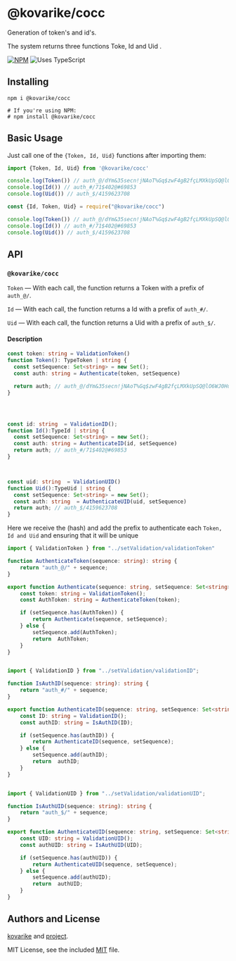 



# @kovarike/cocc
Generation of token's and id's.

The system returns three functions Toke, Id and Uid . 


[![NPM](https://img.shields.io/npm/v/@kovarike/cocc.svg?logo=npm)](https://www.npmjs.com/package/@kovarike/cocc)
![Uses TypeScript](https://img.shields.io/badge/Uses-Typescript-294E80.svg)

## Installing

```shell
npm i @kovarike/cocc

# If you're using NPM:
# npm install @kovarike/cocc
```

## Basic Usage

Just call one of the `{Token, Id, Uid}` functions after importing them:

```typescript
import {Token, Id, Uid} from '@kovarike/cocc'

console.log(Token()) // auth_@/dYm&35secn!jNAoT%Gq$zwF4gB2fçLMXkUpSQ@lO6WJ0Hu?ZaiVDKItv81bP7y*x/#9EhC
console.log(Id()) // auth_#/71$402@#69853 
console.log(Uid()) // auth_$/4159623708 
```


```javascript
const {Id, Token, Uid} = require("@kovarike/cocc")

console.log(Token()) // auth_@/dYm&35secn!jNAoT%Gq$zwF4gB2fçLMXkUpSQ@lO6WJ0Hu?ZaiVDKItv81bP7y*x/#9EhC
console.log(Id()) // auth_#/71$402@#69853 
console.log(Uid()) // auth_$/4159623708 
```
## API

### `@kovarike/cocc`

`Token` — With each call, the function returns a Token with a prefix of `auth_@/`.

`Id` — With each call, the function returns a Id with a prefix of `auth_#/`.

`Uid` — With each call, the function returns a Uid with a prefix of `auth_$/`.

#### Description

```typescript
const token: string = ValidationToken()
function Token(): TypeToken | string {
  const setSequence: Set<string> = new Set();
  const auth: string = Authenticate(token, setSequence)

  return auth; // auth_@/dYm&35secn!jNAoT%Gq$zwF4gB2fçLMXkUpSQ@lO6WJ0Hu?ZaiVDKItv81bP7y*x/#9EhC
}




const id: string  = ValidationID();
function Id():TypeId | string {
  const setSequence: Set<string> = new Set();
  const auth: string = AuthenticateID(id, setSequence)
  return auth; // auth_#/71$402@#69853 
}



const uid: string  = ValidationUID()
function Uid():TypeUid | string {
  const setSequence: Set<string> = new Set();
  const auth: string  = AuthenticateUID(uid, setSequence)
  return auth; // auth_$/4159623708 
}

```

Here we receive the (hash) and add the prefix to authenticate each `Token, Id and Uid` and ensuring that it will be unique

```typescript
import { ValidationToken } from "../setValidation/validationToken"

function AuthenticateToken(sequence: string): string {
    return "auth_@/" + sequence; 
}

export function Authenticate(sequence: string, setSequence: Set<string>): string {
    const token: string = ValidationToken();
    const AuthToken: string = AuthenticateToken(token);

    if (setSequence.has(AuthToken)) {
        return Authenticate(sequence, setSequence);
    } else {
        setSequence.add(AuthToken);
        return  AuthToken;
    }
}


import { ValidationID } from "../setValidation/validationID";

function IsAuthID(sequence: string): string {
    return "auth_#/" + sequence; 
}

export function AuthenticateID(sequence: string, setSequence: Set<string>): string {
    const ID: string = ValidationID();
    const authID: string = IsAuthID(ID);

    if (setSequence.has(authID)) {
        return AuthenticateID(sequence, setSequence);
    } else {
        setSequence.add(authID);
        return  authID;
    }
}


import { ValidationUID } from "../setValidation/validationUID";

function IsAuthUID(sequence: string): string {
    return "auth_$/" + sequence; 
}

export function AuthenticateUID(sequence: string, setSequence: Set<string>): string {
    const UID: string = ValidationUID();
    const authUID: string = IsAuthUID(UID);

    if (setSequence.has(authUID)) {
        return AuthenticateUID(sequence, setSequence);
    } else {
        setSequence.add(authUID);
        return  authUID;
    }
}
```

## Authors and License

[kovarike](https://github.com/kovarike) and [project](https://github.com/kovarike/cocc).

MIT License, see the included [MIT](https://github.com/kovarike/cocc/blob/master/LICENSE) file.